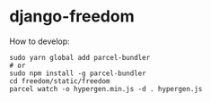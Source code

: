# django-freedom

How to develop:

    sudo yarn global add parcel-bundler
    # or
    sudo npm install -g parcel-bundler
    cd freedom/static/freedom
    parcel watch -o hypergen.min.js -d . hypergen.js
    
